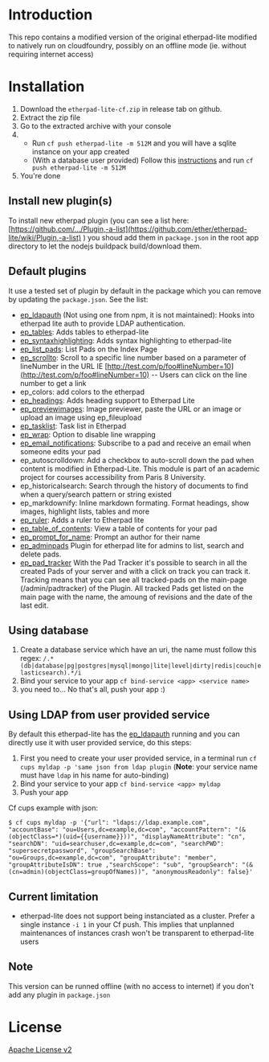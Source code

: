 
# Introduction

This repo contains a modified version of the original etherpad-lite modified to natively run on cloudfoundry, possibly on an offline mode (ie. without requiring internet access)

# Installation


 1. Download the `etherpad-lite-cf.zip` in release tab on github.
 2. Extract the zip file
 3. Go to the extracted archive with your console
 4. 
    - Run `cf push etherpad-lite -m 512M` and you will have a sqlite instance on your app created
    - (With a database user provided) Follow this [instructions](#using-database-from-user-provided-service) and run `cf push etherpad-lite -m 512M`
 5. You're done

## Install new plugin(s)
To install new etherpad plugin (you can see a list here: [https://github.com/.../Plugin,-a-list](https://github.com/ether/etherpad-lite/wiki/Plugin,-a-list) ) you shoud add them in `package.json` in the root app directory to let the nodejs buildpack build/download them.


## Default plugins
It use a tested set of plugin by default in the package which you can remove by updating the `package.json`.
See the list:
 - [ep_ldapauth](https://github.com/ArthurHlt/ep_ldapauth) (Not using one from npm, it is not maintained): Hooks into etherpad lite auth to provide LDAP authentication.
 - [ep_tables](https://github.com/gedion/ep_tables): Adds tables to etherpad-lite
 - [ep_syntaxhighlighting](https://github.com/etinquis/etherpad-plugins): Adds syntax highlighting to etherpad-lite
 - [ep_list_pads](https://github.com/JohnMcLear/ep_list_pads.git): List Pads on the Index Page
 - [ep_scrollto](https://github.com/johnmclear/ep_scrollto): Scroll to a specific line number based on a parameter of lineNumber in the URL IE [http://test.com/p/foo#lineNumber=10](http://test.com/p/foo#lineNumber=10) -- Users can click on the line number to get a link
 - ep_colors: add colors to the etherpad
 - [ep_headings](https://github.com/fourplusone/etherpad-plugins): Adds heading support to Etherpad Lite
 - [ep_previewimages](https://github.com/JohnMcLear/ep_previewimages.git): Image previewer, paste the URL or an image or upload an image using ep_fileupload
 - [ep_tasklist](https://github.com/johnmclear/ep_tasklist): Task list in Etherpad
 - [ep_wrap](https://github.com/johnmclear/ep_wrap): Option to disable line wrapping
 - [ep_email_notifications](https://github.com/JohnMcLear/ep_email_notifications.git): Subscribe to a pad and receive an email when someone edits your pad
 - ep_autoscrolldown: Add a checkbox to auto-scroll down the pad when content is modified in Etherpad-Lite. This module is part of an academic project for courses accessibility from Paris 8 University.
 - ep_historicalsearch: Search through the history of documents to find when a query/search pattern or string existed
 - ep_markdownify: Inline markdown formating. Format headings, show images, highlight lists, tables and more
 - [ep_ruler](https://github.com/iquidus/ep_ruler): Adds a ruler to Etherpad lite
 - [ep_table_of_contents](https://github.com/JohnMcLear/ep_table_of_contents.git): View a table of contents for your pad
 - [ep_prompt_for_name](https://github.com/JohnMcLear/ep_prompt_for_name.git): Prompt an author for their name
 - [ep_adminpads](https://github.com/spcsser/ep_adminpads) Plugin for etherpad lite for admins to list, search and delete pads.
 - [ep_pad_tracker](https://github.com/aoberegg/ep_pad_tracker) With the Pad Tracker it's possible to search in all the created Pads of your server and with a click on track you can track it. Tracking means that you can see all tracked-pads on the main-page (/admin/padtracker) of the Plugin. All tracked Pads get listed on the main page with the name, the amoung of revisions and the date of the last edit.

## Using database

 1. Create a database service which have an uri, the name must follow this regex: `/.*(db|database|pg|postgres|mysql|mongo|lite|level|dirty|redis|couch|elasticsearch).*/i`
 2. Bind your service to your app `cf bind-service <app> <service name>`
 3. you need to... No that's all, push your app :)
 
## Using LDAP from user provided service
By default this etherpad-lite has the [ep_ldapauth](https://github.com/ArthurHlt/ep_ldapauth) running and you can directly use it with user provided service, do this steps:


 1. First you need to create your user provided service, in a terminal run `cf cups myldap -p 'same json from ldap plugin` (**Note**: your service name must have `ldap` in his name for auto-binding)
 2. Bind your service to your app `cf bind-service <app> myldap`
 3. Push your app

Cf cups example with json:

```shell
$ cf cups myldap -p '{"url": "ldaps://ldap.example.com", "accountBase": "ou=Users,dc=example,dc=com", "accountPattern": "(&(objectClass=*)(uid={{username}}))", "displayNameAttribute": "cn", "searchDN": "uid=searchuser,dc=example,dc=com", "searchPWD": "supersecretpassword", "groupSearchBase": "ou=Groups,dc=example,dc=com", "groupAttribute": "member", "groupAttributeIsDN": true ,"searchScope": "sub", "groupSearch": "(&(cn=admin)(objectClass=groupOfNames))", "anonymousReadonly": false}'
```

## Current limitation

* etherpad-lite does not support being instanciated as a cluster. Prefer a single instance `-i 1` in your Cf push. This implies that unplanned maintenances of instances crash won't be transparent to etherpad-lite users

## Note
This version can be runned offline (with no access to internet) if you don't add any plugin in `package.json`

# License
[Apache License v2](http://www.apache.org/licenses/LICENSE-2.0.html)
